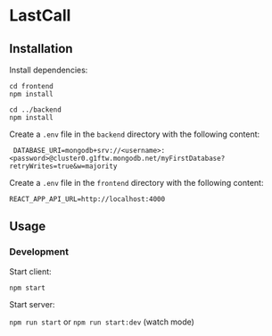 # LastCall

## Installation

Install dependencies:

```
cd frontend
npm install

cd ../backend
npm install
```

Create a `.env` file in the `backend` directory with the following content:

```env
 DATABASE_URI=mongodb+srv://<username>:<password>@cluster0.g1ftw.mongodb.net/myFirstDatabase?retryWrites=true&w=majority
```

Create a `.env` file in the `frontend` directory with the following content:

```env
REACT_APP_API_URL=http://localhost:4000
```

## Usage

### Development

Start client:

`npm start`

Start server:

`npm run start` or `npm run start:dev` (watch mode)
